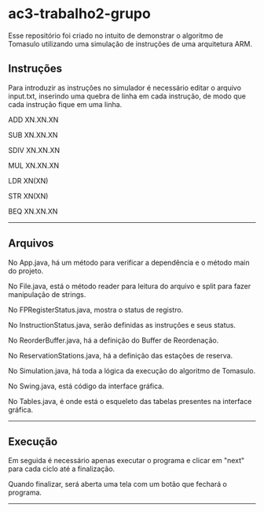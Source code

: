 # ac3-trabalho2-grupo
Esse repositório foi criado no intuito de demonstrar o algoritmo de Tomasulo utilizando uma simulação de instruções 
de uma arquitetura ARM.

Instruções
--------------------------------------------------------------------------------------------------------
Para introduzir as instruções no simulador é necessário editar o arquivo input.txt,
inserindo uma quebra de linha em cada instrução, de modo que cada instrução fique em uma linha.

ADD XN.XN.XN

SUB XN.XN.XN

SDIV XN.XN.XN

MUL XN.XN.XN

LDR XN(XN)

STR XN(XN)

BEQ XN.XN.XN

--------------------------------------------------------------------------------------------------------
Arquivos
--------------------------------------------------------------------------------------------------------
No App.java, há um método para verificar a dependência e o método main do projeto.

No File.java, está o método reader para leitura do arquivo e split para fazer manipulação de strings.

No FPRegisterStatus.java, mostra o status de registro.

No InstructionStatus.java, serão definidas as instruções e seus status.

No ReorderBuffer.java, há a definição do Buffer de Reordenação.

No ReservationStations.java, há a definição das estações de reserva.

No Simulation.java, há toda a lógica da execução do algoritmo de Tomasulo.

No Swing.java, está código da interface gráfica.

No Tables.java, é onde está o esqueleto das tabelas presentes na interface gráfica.

--------------------------------------------------------------------------------------------------------
Execução
--------------------------------------------------------------------------------------------------------
Em seguida é necessário apenas executar o programa e clicar em "next" para cada ciclo até a finalização.

Quando finalizar, será aberta uma tela com um botão que fechará o programa.

--------------------------------------------------------------------------------------------------------


